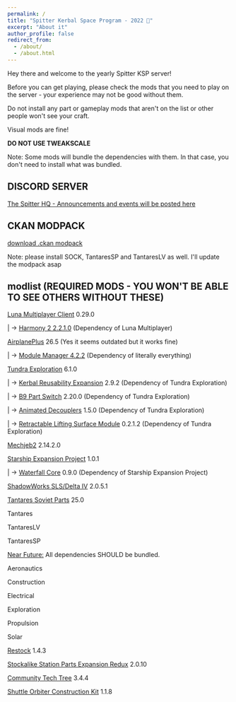 ```yaml
---
permalink: /
title: "Spitter Kerbal Space Program - 2022 🎄"
excerpt: "About it"
author_profile: false
redirect_from: 
  - /about/
  - /about.html
---
```


Hey there and welcome to the yearly Spitter KSP server!

Before you can get playing, please check the mods that you need to play on the server - your experience may not be good without them. 

Do not install any part or gameplay mods that aren't on the list or other people won't see your craft.

Visual mods are fine!


**DO NOT USE TWEAKSCALE**


Note: Some mods will bundle the dependencies with them. In that case, you don't need to install what was bundled.

DISCORD SERVER
-----
[The Spitter HQ - Announcements and events will be posted here](https://discord.gg/NVGskAhmxV)

CKAN MODPACK
-----

             
[download .ckan modpack](https://github.com/emlynlj/spitterserver/releases/tag/modpacks)

Note: please install SOCK, TantaresSP and TantaresLV as well. I'll update the modpack asap

modlist (REQUIRED MODS - YOU WON'T BE ABLE TO SEE OTHERS WITHOUT THESE)
-----
[Luna Multiplayer Client](https://github.com/LunaMultiplayer/LunaMultiplayer/releases/download/0.29.0/LunaMultiplayer-Client-Release.zip) 0.29.0

|
-> [Harmony 2 2.2.1.0](https://github.com/KSPModdingLibs/HarmonyKSP/releases/tag/2.2.1.0) (Dependency of Luna Multiplayer)


[AirplanePlus](https://spacedock.info/mod/716/Airplane%20Plus) 26.5 (Yes it seems outdated but it works fine)

|
-> [Module Manager 4.2.2](https://ksp.sarbian.com/jenkins/job/ModuleManager/151/artifact/ModuleManager.4.0.3.dll) (Dependency of literally everything)


[Tundra Exploration](https://github.com/damonvv/TundraExploration/releases/tag/6.1.0) 6.1.0

|
-> [Kerbal Reusability Expansion](https://spacedock.info/mod/841/Kerbal%20Reusability%20Expansion) 2.9.2 (Dependency of Tundra Exploration)

|
-> [B9 Part Switch](https://github.com/blowfishpro/B9PartSwitch/releases/tag/v2.20.0) 2.20.0 (Dependency of Tundra Exploration)

|
-> [Animated Decouplers](https://github.com/Starwaster/AnimatedDecouplers/releases/tag/v1.5.0) 1.5.0 (Dependency of Tundra Exploration)

|
-> [Retractable Lifting Surface Module](https://github.com/linuxgurugamer/RetractableLiftingSurface/releases/tag/0.2.1.2) 0.2.1.2 (Dependency of Tundra Exploration)



[Mechjeb2](https://ksp.sarbian.com/jenkins/job/MechJeb2-Release/lastStableBuild/artifact/MechJeb2-2.14.2.0.zip) 2.14.2.0


[Starship Expansion Project](https://github.com/Kari1407/Starship-Expansion-Project/releases/tag/v.1.0.1) 1.0.1

|
-> [Waterfall Core](https://github.com/post-kerbin-mining-corporation/Waterfall/releases/tag/0.9.0) 0.9.0 (Dependency of Starship Expansion Project)


[ShadowWorks SLS/Delta IV](https://spacedock.info/mod/216/ShadowWorks%20Stockalike%20SLS%20and%20More) 2.0.5.1


[Tantares Soviet Parts](https://forum.kerbalspaceprogram.com/index.php?/topic/73686-112x-tantares-stockalike-soyuz-and-mir-150872022tsyklon/) 25.0

Tantares

TantaresLV

TantaresSP


[Near Future:](https://forum.kerbalspaceprogram.com/index.php?/topic/155465-most-112x-near-future-technologies-august-26/) All dependencies SHOULD be bundled.

Aeronautics

Construction

Electrical

Exploration

Propulsion

Solar


[Restock](https://github.com/PorktoberRevolution/ReStocked/releases/tag/1.4.3) 1.4.3

[Stockalike Station Parts Expansion Redux](https://spacedock.info/mod/1682/Stockalike%20Station%20Parts%20Expansion%20Redux) 2.0.10

[Community Tech Tree](https://spacedock.info/mod/534/Community%20Tech%20Tree) 3.4.4

[Shuttle Orbiter Construction Kit](https://spacedock.info/mod/2176/Shuttle%20Orbiter%20Construction%20Kit#info) 1.1.8
